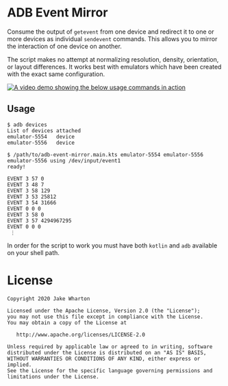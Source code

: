 # ADB Event Mirror

Consume the output of `getevent` from one device and redirect it to one or more devices as
individual `sendevent` commands. This allows you to mirror the interaction of one device on another.

The script makes no attempt at normalizing resolution, density, orientation, or layout differences.
It works best with emulators which have been created with the exact same configuration.

[![A video demo showing the below usage commands in action](demo.gif)](demo.gif)

## Usage

```
$ adb devices
List of devices attached
emulator-5554	device
emulator-5556	device

$ /path/to/adb-event-mirror.main.kts emulator-5554 emulator-5556
emulator-5556 using /dev/input/event1
ready!

EVENT 3 57 0
EVENT 3 48 7
EVENT 3 58 129
EVENT 3 53 25812
EVENT 3 54 31666
EVENT 0 0 0
EVENT 3 58 0
EVENT 3 57 4294967295
EVENT 0 0 0
 ⋮
```

In order for the script to work you must have both `kotlin` and `adb` available on your shell path.


# License

    Copyright 2020 Jake Wharton

    Licensed under the Apache License, Version 2.0 (the "License");
    you may not use this file except in compliance with the License.
    You may obtain a copy of the License at

       http://www.apache.org/licenses/LICENSE-2.0

    Unless required by applicable law or agreed to in writing, software
    distributed under the License is distributed on an "AS IS" BASIS,
    WITHOUT WARRANTIES OR CONDITIONS OF ANY KIND, either express or implied.
    See the License for the specific language governing permissions and
    limitations under the License.
